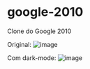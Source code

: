 # google-2010
Clone do Google 2010 

Original:
![image](https://user-images.githubusercontent.com/88463116/189494807-298b3d90-c64c-4ca1-a3ed-3b0a4dd28721.png)

Com dark-mode: 
![image](https://user-images.githubusercontent.com/88463116/189494825-74345b38-24a3-49a7-a71e-744d0c447b84.png)


